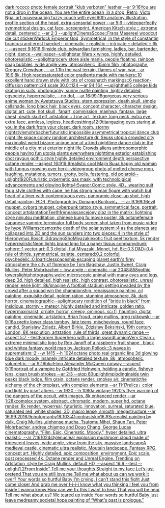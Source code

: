 [dark rococo photo female portrait "klub verboten" leather --ar 9:16](https://www.ebank.nz/aiartgenerator?category=dark%20rococo%20photo%20female%20portrait%20%22klub%20verboten%22%20leather%20--ar%209%3A16)[You are not a drop in the ocean. You are the entire ocean, in a drop, Retro, Victo Ngai art nouveau](https://www.ebank.nz/aiartgenerator?category=You%20are%20not%20a%20drop%20in%20the%20ocean.%20You%20are%20the%20entire%20ocean%2C%20in%20a%20drop%2C%20Retro%2C%20Victo%20Ngai%20art%20nouveau)[a big fuzzy couch with eyes](https://www.ebank.nz/aiartgenerator?category=a%20big%20fuzzy%20couch%20with%20eyes)[60th anatomy illustration, profile section of the head, extra-sensorial power --ar 5:6 --video](https://www.ebank.nz/aiartgenerator?category=60th%20anatomy%20illustration%2C%20profile%20section%20of%20the%20head%2C%20extra-sensorial%20power%20--ar%205%3A6%20--video)[perfectly symmetrical design, cat face, screenprint, American Kitsch style :: extreme detail, centered :: --ar 2:3 --uplight](https://www.ebank.nz/aiartgenerator?category=perfectly%20symmetrical%20design%2C%20cat%20face%2C%20screenprint%2C%20American%20Kitsch%20style%20%3A%3A%20extreme%20detail%2C%20centered%20%3A%3A%20--ar%202%3A3%20--uplight)[CinemaScope](https://www.ebank.nz/aiartgenerator?category=CinemaScope)[::](https://www.ebank.nz/aiartgenerator?category=%3A%3A)[Frans Masereel woodcut die cut sticker](https://www.ebank.nz/aiartgenerator?category=Frans%20Masereel%20woodcut%20die%20cut%20sticker)[Warlock Emperor God, Symmetrical,  in the style of constantin brancusi and ernst haeckel :: cinematic :: realistic :: intricate :: detailed :: 6k :: --aspect 9:16](https://www.ebank.nz/aiartgenerator?category=Warlock%20Emperor%20God%2C%20Symmetrical%2C%20%20in%20the%20style%20of%20constantin%20brancusi%20and%20ernst%20haeckel%20%3A%3A%20cinematic%20%3A%3A%20realistic%20%3A%3A%20intricate%20%3A%3A%20detailed%20%3A%3A%206k%20%3A%3A%20--aspect%209%3A16)[16:9](https://www.ebank.nz/aiartgenerator?category=16%3A9)[inside club, edwardian furnishing, ladies, bar, bartender, night, dance --wallpaper](https://www.ebank.nz/aiartgenerator?category=inside%20club%2C%20edwardian%20furnishing%2C%20ladies%2C%20bar%2C%20bartender%2C%20night%2C%20dance%20--wallpaper)[--uplight](https://www.ebank.nz/aiartgenerator?category=--uplight)[star Wars x wings, highly detailed, photorealistic,](https://www.ebank.nz/aiartgenerator?category=star%20Wars%20x%20wings%2C%20highly%20detailed%2C%20photorealistic%2C)[--uplight](https://www.ebank.nz/aiartgenerator?category=--uplight)[grocery store aisle mania, people floating, rainbow soap bubbles, wide angle view, atmospheric, 35mm film, photography, Gregory Crewdson, —ar 1:1](https://www.ebank.nz/aiartgenerator?category=grocery%20store%20aisle%20mania%2C%20people%20floating%2C%20rainbow%20soap%20bubbles%2C%20wide%20angle%20view%2C%20atmospheric%2C%2035mm%20film%2C%20photography%2C%20Gregory%20Crewdson%2C%20%E2%80%94ar%201%3A1)[In the vast terrain, flames of war, war,--ar 16:9,8k, High res](https://www.ebank.nz/aiartgenerator?category=In%20the%20vast%20terrain%2C%20flames%20of%20war%2C%20war%2C--ar%2016%3A9%2C8k%2C%20High%20res)[desaturated color gradients made with markers::10 excellent hand drawn style with lots of crosshatch markings::6 reaction-diffusion pattern::24 scale 30.0::124 —ar 94:164 —uplight](https://www.ebank.nz/aiartgenerator?category=desaturated%20color%20gradients%20made%20with%20markers%3A%3A10%20excellent%20hand%20drawn%20style%20with%20lots%20of%20crosshatch%20markings%3A%3A6%20reaction-diffusion%20pattern%3A%3A24%20scale%2030.0%3A%3A124%20%E2%80%94ar%2094%3A164%20%E2%80%94uplight)[hell](https://www.ebank.nz/aiartgenerator?category=hell)[5 college kids skating in suits, photography, sunny matte painting, highly detailed, cgsociety, hyperrealistic, --no dof, --ar 16:9](https://www.ebank.nz/aiartgenerator?category=5%20college%20kids%20skating%20in%20suits%2C%20photography%2C%20sunny%20matte%20painting%2C%20highly%20detailed%2C%20cgsociety%2C%20hyperrealistic%2C%20--no%20dof%2C%20--ar%2016%3A9)[9:16](https://www.ebank.nz/aiartgenerator?category=9%3A16)[gorgeous very serious anime woman by Avetetsuya Studios, stern expression,  death skull, simple cellshade, long black  hair, black eyes, concept character, character design, digital art, cute, hot skull , fanart, commission, manhwa, fantasy, large chest, death skull elf, artstation  +  Line art , texture, long neck, extra eye, extra face, armless, legless, headless](https://www.ebank.nz/aiartgenerator?category=gorgeous%20very%20serious%20anime%20woman%20by%20Avetetsuya%20Studios%2C%20stern%20expression%2C%20%20death%20skull%2C%20simple%20cellshade%2C%20long%20black%20%20hair%2C%20black%20eyes%2C%20concept%20character%2C%20character%20design%2C%20digital%20art%2C%20cute%2C%20hot%20skull%20%2C%20fanart%2C%20commission%2C%20manhwa%2C%20fantasy%2C%20large%20chest%2C%20death%20skull%20elf%2C%20artstation%20%20%2B%20%20Line%20art%20%2C%20texture%2C%20long%20neck%2C%20extra%20eye%2C%20extra%20face%2C%20armless%2C%20legless%2C%20headless)[things](https://www.ebank.nz/aiartgenerator?category=things)[12:9](https://www.ebank.nz/aiartgenerator?category=12%3A9)[titan](https://www.ebank.nz/aiartgenerator?category=titan)[gazing eyes staring at you in the dark from your closet, dark room, stormy night](https://www.ebank.nz/aiartgenerator?category=gazing%20eyes%20staring%20at%20you%20in%20the%20dark%20from%20your%20closet%2C%20dark%20room%2C%20stormy%20night)[style](https://www.ebank.nz/aiartgenerator?category=style)[mohrbacher](https://www.ebank.nz/aiartgenerator?category=mohrbacher)[futuristic impossible asymmetrical tropical dance club night life space colony random architecture dr. Seuss utopia crowded city maximalist weird bizarre unique one of a kind nighttime dance club in the middle of a city mist exterior night life Crowds aliens anthropomorphic people having fun utopia plants everywhere nighttime exterior establishing shot raygun gothic style highly detailed environment depth perspective octane render --aspect 16:9](https://www.ebank.nz/aiartgenerator?category=futuristic%20impossible%20asymmetrical%20tropical%20dance%20club%20night%20life%20space%20colony%20random%20architecture%20dr.%20Seuss%20utopia%20crowded%20city%20maximalist%20weird%20bizarre%20unique%20one%20of%20a%20kind%20nighttime%20dance%20club%20in%20the%20middle%20of%20a%20city%20mist%20exterior%20night%20life%20Crowds%20aliens%20anthropomorphic%20people%20having%20fun%20utopia%20plants%20everywhere%20nighttime%20exterior%20establishing%20shot%20raygun%20gothic%20style%20highly%20detailed%20environment%20depth%20perspective%20octane%20render%20--aspect%2016%3A9)[16:9](https://www.ebank.nz/aiartgenerator?category=16%3A9)[realistic cool Majin Buu](https://www.ebank.nz/aiartgenerator?category=realistic%20cool%20Majin%20Buu)[a happy old woman with fungus growing over her](https://www.ebank.nz/aiartgenerator?category=a%20happy%20old%20woman%20with%20fungus%20growing%20over%20her)[<--video](https://www.ebank.nz/aiartgenerator?category=%3C--video)[group photo of melted cheese men, laughing, mutations, tumors, grotty, boils, festering, old polaroid](https://www.ebank.nz/aiartgenerator?category=group%20photo%20of%20melted%20cheese%20men%2C%20laughing%2C%20mutations%2C%20tumors%2C%20grotty%2C%20boils%2C%20festering%2C%20old%20polaroid)[--uplight](https://www.ebank.nz/aiartgenerator?category=--uplight)[1920](https://www.ebank.nz/aiartgenerator?category=1920)[Futuristic cybernetic gas mask, with technoloigical advancements and glowing lights](https://www.ebank.nz/aiartgenerator?category=Futuristic%20cybernetic%20gas%20mask%2C%20with%20technoloigical%20advancements%20and%20glowing%20lights)[4:5](https://www.ebank.nz/aiartgenerator?category=4%3A5)[vapor,](https://www.ebank.nz/aiartgenerator?category=vapor%2C)[Comic style, 4D，wearing suit thug style clothes with cape, he has strong human figure with watch but head of a tiger with contemptuous eyes, panoramic close-up shot, high detail painting, HDR, Photograph by Domagoj Burilović， -- ar 9:16](https://www.ebank.nz/aiartgenerator?category=Comic%20style%2C%204D%EF%BC%8Cwearing%20suit%20thug%20style%20clothes%20with%20cape%2C%20he%20has%20strong%20human%20figure%20with%20watch%20but%20head%20of%20a%20tiger%20with%20contemptuous%20eyes%2C%20panoramic%20close-up%20shot%2C%20high%20detail%20painting%2C%20HDR%2C%20Photograph%20by%20Domagoj%20Burilovi%C4%87%EF%BC%8C%20--%20ar%209%3A16)[9:16](https://www.ebank.nz/aiartgenerator?category=9%3A16)[evil muppet, cyborg muppet, cyberpunk tattoo style, symmetrical face, portrait, concept art](https://www.ebank.nz/aiartgenerator?category=evil%20muppet%2C%20cyborg%20muppet%2C%20cyberpunk%20tattoo%20style%2C%20symmetrical%20face%2C%20portrait%2C%20concept%20art)[plantation](https://www.ebank.nz/aiartgenerator?category=plantation)[Teeth](https://www.ebank.nz/aiartgenerator?category=Teeth)[1](https://www.ebank.nz/aiartgenerator?category=1)[reneaissance](https://www.ebank.nz/aiartgenerator?category=reneaissance)[joey diaz in the matrix: lightning style ninjutsu meditation, chinese kung fu movie poster, 8k octane](https://www.ebank.nz/aiartgenerator?category=joey%20diaz%20in%20the%20matrix%3A%20lightning%20style%20ninjutsu%20meditation%2C%20chinese%20kung%20fu%20movie%20poster%2C%208k%20octane)[female Japanese vampire terminator full body screen shot taken from music video by hype Williams](https://www.ebank.nz/aiartgenerator?category=female%20Japanese%20vampire%20terminator%20full%20body%20screen%20shot%20taken%20from%20music%20video%20by%20hype%20Williams)[cosmos](https://www.ebank.nz/aiartgenerator?category=cosmos)[the death of the solar system::4 as the planets are collapsed into 2D and the sun sunders into two pieces::4 in the style of Hieronymus Bosch::3](https://www.ebank.nz/aiartgenerator?category=the%20death%20of%20the%20solar%20system%3A%3A4%20as%20the%20planets%20are%20collapsed%20into%202D%20and%20the%20sun%20sunders%20into%20two%20pieces%3A%3A4%20in%20the%20style%20of%20Hieronymus%20Bosch%3A%3A3)[drawing](https://www.ebank.nz/aiartgenerator?category=drawing)[Sho](https://www.ebank.nz/aiartgenerator?category=Sho)[Miyazaki](https://www.ebank.nz/aiartgenerator?category=Miyazaki)[exotic fruit peel texture, 5k render hyperrealistic](https://www.ebank.nz/aiartgenerator?category=exotic%20fruit%20peel%20texture%2C%205k%20render%20hyperrealistic)[Neon lights brand logo for a paper tissus company](https://www.ebank.nz/aiartgenerator?category=Neon%20lights%20brand%20logo%20for%20a%20paper%20tissus%20company)[drunk sphere::1 vector art::0.3 digital, flat Miyazaki, Monet, hd, 8k::0.3 D&D::0.4 rule of thirds, symmetrical, palette, centered:0.2 colorful, psychedelic::0.1](https://www.ebank.nz/aiartgenerator?category=drunk%20sphere%3A%3A1%20vector%20art%3A%3A0.3%20digital%2C%20flat%20Miyazaki%2C%20Monet%2C%20hd%2C%208k%3A%3A0.3%20D%26D%3A%3A0.4%20rule%20of%20thirds%2C%20symmetrical%2C%20palette%2C%20centered%3A0.2%20colorful%2C%20psychedelic%3A%3A0.1)[particles](https://www.ebank.nz/aiartgenerator?category=particles)[spaceship escaping planet earth's firey atmosphere the city of florence by Tom Bagshaw, Justin Sweet, Craig Mullins, Peter Mohrbacher :: low angle :: cinematic --ar 2048:858](https://www.ebank.nz/aiartgenerator?category=spaceship%20escaping%20planet%20earth%27s%20firey%20atmosphere%20the%20city%20of%20florence%20by%20Tom%20Bagshaw%2C%20Justin%20Sweet%2C%20Craig%20Mullins%2C%20Peter%20Mohrbacher%20%3A%3A%20low%20angle%20%3A%3A%20cinematic%20--ar%202048%3A858)[gothic towers](https://www.ebank.nz/aiartgenerator?category=gothic%20towers)[light](https://www.ebank.nz/aiartgenerator?category=light)[photography,](https://www.ebank.nz/aiartgenerator?category=photography%2C)[weird microscopic animal with many eyes and legs, deep 3d, high detailed, high realistic, high contrast, photorealistic, unreal render, eerie light, 8k](https://www.ebank.nz/aiartgenerator?category=weird%20microscopic%20animal%20with%20many%20eyes%20and%20legs%2C%20deep%203d%2C%20high%20detailed%2C%20high%20realistic%2C%20high%20contrast%2C%20photorealistic%2C%20unreal%20render%2C%20eerie%20light%2C%208k)[](https://www.ebank.nz/aiartgenerator?category=)[/imagine A football stadium getting invaded by the crowd after a squad win the championship, renaissance painting, oil painting, exquisite detail, golden ration, stunning atmosphere, 8k, dark horror, cinematographic](https://www.ebank.nz/aiartgenerator?category=/imagine%20A%20football%20stadium%20getting%20invaded%20by%20the%20crowd%20after%20a%20squad%20win%20the%20championship%2C%20renaissance%20painting%2C%20oil%20painting%2C%20exquisite%20detail%2C%20golden%20ration%2C%20stunning%20atmosphere%2C%208k%2C%20dark%20horror%2C%20cinematographic)[--uplight](https://www.ebank.nz/aiartgenerator?category=--uplight)[scary rendition of "bride in black" from insidious, stormy + meteor, highly detailed and intricate, golden ratio, hypermaximalist, ornate, horror, creepy, ominous, sci fi, haunting, digital painting, cinematic, artstation, Brian froud, craig mullins, greg rutkowski --ar 9:16](https://www.ebank.nz/aiartgenerator?category=scary%20rendition%20of%20%22bride%20in%20black%22%20from%20insidious%2C%20stormy%20%2B%20meteor%2C%20highly%20detailed%20and%20intricate%2C%20golden%20ratio%2C%20hypermaximalist%2C%20ornate%2C%20horror%2C%20creepy%2C%20ominous%2C%20sci%20fi%2C%20haunting%2C%20digital%20painting%2C%20cinematic%2C%20artstation%2C%20Brian%20froud%2C%20craig%20mullins%2C%20greg%20rutkowski%20--ar%209%3A16)[a pretty lower class tomboy, late teens, mischevious, round face, candid, Stanislaw Zoladz, Albert Birkle, Zdzisław Beksiński, 19th century London, 8K resolution, artstation, rule of thirds, great dynamic range --aspect 5:7 --test](https://www.ebank.nz/aiartgenerator?category=a%20pretty%20lower%20class%20tomboy%2C%20late%20teens%2C%20mischevious%2C%20round%20face%2C%20candid%2C%20Stanislaw%20Zoladz%2C%20Albert%20Birkle%2C%20Zdzis%C5%82aw%20Beksi%C5%84ski%2C%2019th%20century%20London%2C%208K%20resolution%2C%20artstation%2C%20rule%20of%20thirds%2C%20great%20dynamic%20range%20--aspect%205%3A7%20--test)[Farmer Superhero with a large sword](https://www.ebank.nz/aiartgenerator?category=Farmer%20Superhero%20with%20a%20large%20sword)[Lumion](https://www.ebank.nz/aiartgenerator?category=Lumion)[Very Clean + extreme minimalistic  logo by Rob Janoff of a raspberry fruit shape , black and white](https://www.ebank.nz/aiartgenerator?category=Very%20Clean%20%2B%20extreme%20minimalistic%20%20logo%20by%20Rob%20Janoff%20of%20a%20raspberry%20fruit%20shape%20%2C%20black%20and%20white)[a fantasy world map by Jackson Pollock::3 waves in suprematism::2 --w 1415 --h 1024](https://www.ebank.nz/aiartgenerator?category=a%20fantasy%20world%20map%20by%20Jackson%20Pollock%3A%3A3%20waves%20in%20suprematism%3A%3A2%20--w%201415%20--h%201024)[octane photo real organic line 3d glowing blue dark moody insanely intricate detailed texture, 8k, atmospheric, volumetric --ar 9:16](https://www.ebank.nz/aiartgenerator?category=octane%20photo%20real%20organic%20line%203d%20glowing%20blue%20dark%20moody%20insanely%20intricate%20detailed%20texture%2C%208k%2C%20atmospheric%2C%20volumetric%20--ar%209%3A16)[blur](https://www.ebank.nz/aiartgenerator?category=blur)[Elmo Alexander McQueen runway --aspect 9:19](https://www.ebank.nz/aiartgenerator?category=Elmo%20Alexander%20McQueen%20runway%20--aspect%209%3A19)[portrait of a vampire by Gottfried Helnwein, holding a candle, fisheye lens, clean brush strokes --ar 2:3 --stop 80](https://www.ebank.nz/aiartgenerator?category=portrait%20of%20a%20vampire%20by%20Gottfried%20Helnwein%2C%20holding%20a%20candle%2C%20fisheye%20lens%2C%20clean%20brush%20strokes%20--ar%202%3A3%20--stop%2080)[uplight](https://www.ebank.nz/aiartgenerator?category=uplight)[imploding](https://www.ebank.nz/aiartgenerator?category=imploding)[inside twin peaks black lodge, film grain, octane render, smokey air, cinematic](https://www.ebank.nz/aiartgenerator?category=inside%20twin%20peaks%20black%20lodge%2C%20film%20grain%2C%20octane%20render%2C%20smokey%20air%2C%20cinematic)[the alchemy of the chloroplast, with complex elements --ar 11:17](https://www.ebank.nz/aiartgenerator?category=the%20alchemy%20of%20the%20chloroplast%2C%20with%20complex%20elements%20--ar%2011%3A17)[relics」](https://www.ebank.nz/aiartgenerator?category=relics%E3%80%8D)[color and light by josef albers --w 1920 --h 1080](https://www.ebank.nz/aiartgenerator?category=color%20and%20light%20by%20josef%20albers%20--w%201920%20--h%201080)[a vintage 1920's flyer warning of the dangers of the occult, with images, 8k enhanced render --ar 1:2](https://www.ebank.nz/aiartgenerator?category=a%20vintage%201920%27s%20flyer%20warning%20of%20the%20dangers%20of%20the%20occult%2C%20with%20images%2C%208k%20enhanced%20render%20--ar%201%3A2)[8k](https://www.ebank.nz/aiartgenerator?category=8k)[complex system, abstract, chromatic, modern, super hd, octane render, 8k render, hyperreal, futuristic, innovation, surreal, saturated blue, saturated red, white shades, 3D, macro lense, smooth, megastructure --ar 16:9](https://www.ebank.nz/aiartgenerator?category=complex%20system%2C%20abstract%2C%20chromatic%2C%20modern%2C%20super%20hd%2C%20octane%20render%2C%208k%20render%2C%20hyperreal%2C%20futuristic%2C%20innovation%2C%20surreal%2C%20saturated%20blue%2C%20saturated%20red%2C%20white%20shades%2C%203D%2C%20macro%20lense%2C%20smooth%2C%20megastructure%20--ar%2016%3A9)[9:20](https://www.ebank.nz/aiartgenerator?category=9%3A20)[16:9](https://www.ebank.nz/aiartgenerator?category=16%3A9)[photography](https://www.ebank.nz/aiartgenerator?category=photography)[16:10](https://www.ebank.nz/aiartgenerator?category=16%3A10)[3:4](https://www.ebank.nz/aiartgenerator?category=3%3A4)[1](https://www.ebank.nz/aiartgenerator?category=1)[contrast](https://www.ebank.nz/aiartgenerator?category=contrast)[skin](https://www.ebank.nz/aiartgenerator?category=skin)[16:9](https://www.ebank.nz/aiartgenerator?category=16%3A9)[Surrealist painting by dulk, Craig Mullins ,alphonse mucha, Tsutomu Nihei, Shaun Tan, Peter Mohrbacher, andrea chiampo and Doug Chang, George Lucas cinematography, “Film, Epic, Cinematic, Moody,”, hyper detailed, ultra realistic, --ar 7:16](https://www.ebank.nz/aiartgenerator?category=Surrealist%20painting%20by%20dulk%2C%20Craig%20Mullins%20%2Calphonse%20mucha%2C%20Tsutomu%20Nihei%2C%20Shaun%20Tan%2C%20Peter%20Mohrbacher%2C%20andrea%20chiampo%20and%20Doug%20Chang%2C%20George%20Lucas%20cinematography%2C%20%E2%80%9CFilm%2C%20Epic%2C%20Cinematic%2C%20Moody%2C%E2%80%9D%2C%20hyper%20detailed%2C%20ultra%20realistic%2C%20--ar%207%3A16)[1024](https://www.ebank.nz/aiartgenerator?category=1024)[style](https://www.ebank.nz/aiartgenerator?category=style)[nuclear explosion mushroom cloud made of iridescent leaves, wide angle, view from the sky, massive landscape](https://www.ebank.nz/aiartgenerator?category=nuclear%20explosion%20mushroom%20cloud%20made%20of%20iridescent%20leaves%2C%20wide%20angle%2C%20view%20from%20the%20sky%2C%20massive%20landscape)[A medieval castle, cinematic ultra realistic. Moutain landscape. Fantasy RPG, concept art. Highly detailed, epic composition, environment. Epic scale, post processed 4k, Octane render and Unreal Engine. Trending on Artstation, style by Craig Mullins, default HD, --aspect 16:9 --test --uplight](https://www.ebank.nz/aiartgenerator?category=A%20medieval%20castle%2C%20cinematic%20ultra%20realistic.%20Moutain%20landscape.%20Fantasy%20RPG%2C%20concept%20art.%20Highly%20detailed%2C%20epic%20composition%2C%20environment.%20Epic%20scale%2C%20post%20processed%204k%2C%20Octane%20render%20and%20Unreal%20Engine.%20Trending%20on%20Artstation%2C%20style%20by%20Craig%20Mullins%2C%20default%20HD%2C%20--aspect%2016%3A9%20--test%20--uplight)[1.2](https://www.ebank.nz/aiartgenerator?category=1.2)[From Inside”   Tell me your thoughts  Straight to my face Let’s just pretend That you are still love me Tell me what about us can we work it over? Your words so hurtful Baby I’m crying. I can’t stand this fight Just come closer And grab me over I-i-i-i know what you thinking I feel you from inside I wanna know How can we fix this I want to hear That you will be near Tell me what about us? We teared up inside Your words so hurtful Baby just leave me](https://www.ebank.nz/aiartgenerator?category=From%20Inside%E2%80%9D%20%20%20Tell%20me%20your%20thoughts%20%20Straight%20to%20my%20face%20Let%E2%80%99s%20just%20pretend%20That%20you%20are%20still%20love%20me%20Tell%20me%20what%20about%20us%E2%80%A8can%20we%20work%20it%20over%3F%20Your%20words%20so%20hurtful%20Baby%20I%E2%80%99m%20crying.%20I%20can%E2%80%99t%20stand%20this%20fight%20Just%20come%20closer%20And%20grab%20me%20over%20I-i-i-i%20know%20what%20you%20thinking%20I%20feel%20you%20from%20inside%20I%20wanna%20know%20How%20can%20we%20fix%20this%20I%20want%20to%20hear%20That%20you%20will%20be%20near%20Tell%20me%20what%20about%20us%3F%20We%20teared%20up%20inside%20Your%20words%20so%20hurtful%20Baby%20just%20leave%20me)[dreamy societal hope painting of “What's past is prologue.”](https://www.ebank.nz/aiartgenerator?category=dreamy%20societal%20hope%20painting%20of%20%E2%80%9CWhat%27s%20past%20is%20prologue.%E2%80%9D)